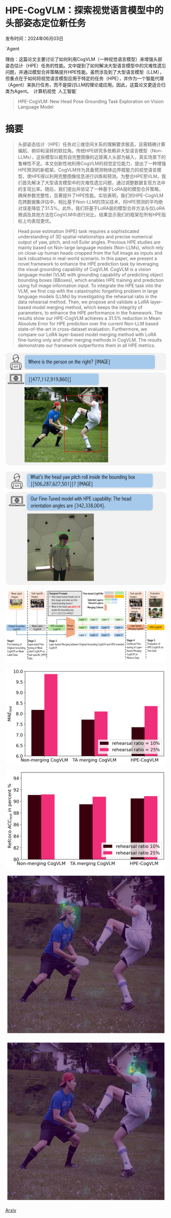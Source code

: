 # HPE-CogVLM：探索视觉语言模型中的头部姿态定位新任务

发布时间：2024年06月03日

`Agent

理由：这篇论文主要讨论了如何利用CogVLM（一种视觉语言模型）来增强头部姿态估计（HPE）任务的性能。文中提到了如何解决大型语言模型中的灾难性遗忘问题，并通过模型合并策略提升HPE性能。虽然涉及到了大型语言模型（LLM），但重点在于如何将视觉语言模型应用于特定的任务（HPE），并作为一个智能代理（Agent）来执行任务，而不是探讨LLM的理论或应用。因此，这篇论文更适合归类为Agent。` `计算机视觉` `人工智能`

> HPE-CogVLM: New Head Pose Grounding Task Exploration on Vision Language Model

# 摘要

> 头部姿态估计（HPE）任务对三维空间关系的理解要求极高，且需精确计算偏航、俯仰和滚转的欧拉角。传统HPE研究多依赖非大型语言模型（Non-LLMs），这些模型以裁剪自完整图像的近距离人头部为输入，真实场景下的鲁棒性不足。本文创新性地利用CogVLM的视觉定位能力，提出了一种增强HPE预测的新框架。CogVLM作为具备预测物体边界框能力的视觉语言模型，使HPE得以利用完整图像信息进行训练和预测。为整合HPE至VLM，我们首先解决了大型语言模型中的灾难性遗忘问题，通过调整数据复现方法中的复现比率。随后，我们提出并验证了一种基于LoRA层的模型合并策略，确保参数完整性，显著提升了HPE性能。实验表明，我们的HPE-CogVLM在跨数据集评估中，相比基于Non-LLM的顶尖技术，将HPE预测的平均绝对误差降低了31.5%。此外，我们将基于LoRA层的模型合并方法与仅LoRA微调及其他方法在CogVLM中进行对比，结果显示我们的框架在所有HPE指标上均表现更优。

> Head pose estimation (HPE) task requires a sophisticated understanding of 3D spatial relationships and precise numerical output of yaw, pitch, and roll Euler angles. Previous HPE studies are mainly based on Non-large language models (Non-LLMs), which rely on close-up human heads cropped from the full image as inputs and lack robustness in real-world scenario. In this paper, we present a novel framework to enhance the HPE prediction task by leveraging the visual grounding capability of CogVLM. CogVLM is a vision language model (VLM) with grounding capability of predicting object bounding boxes (BBoxes), which enables HPE training and prediction using full image information input. To integrate the HPE task into the VLM, we first cop with the catastrophic forgetting problem in large language models (LLMs) by investigating the rehearsal ratio in the data rehearsal method. Then, we propose and validate a LoRA layer-based model merging method, which keeps the integrity of parameters, to enhance the HPE performance in the framework. The results show our HPE-CogVLM achieves a 31.5\% reduction in Mean Absolute Error for HPE prediction over the current Non-LLM based state-of-the-art in cross-dataset evaluation. Furthermore, we compare our LoRA layer-based model merging method with LoRA fine-tuning only and other merging methods in CogVLM. The results demonstrate our framework outperforms them in all HPE metrics.

![HPE-CogVLM：探索视觉语言模型中的头部姿态定位新任务](../../../paper_images/2406.01914/x1.png)

![HPE-CogVLM：探索视觉语言模型中的头部姿态定位新任务](../../../paper_images/2406.01914/x2.png)

![HPE-CogVLM：探索视觉语言模型中的头部姿态定位新任务](../../../paper_images/2406.01914/x3.png)

![HPE-CogVLM：探索视觉语言模型中的头部姿态定位新任务](../../../paper_images/2406.01914/x4.png)

![HPE-CogVLM：探索视觉语言模型中的头部姿态定位新任务](../../../paper_images/2406.01914/x5.png)

![HPE-CogVLM：探索视觉语言模型中的头部姿态定位新任务](../../../paper_images/2406.01914/left_head.png)

![HPE-CogVLM：探索视觉语言模型中的头部姿态定位新任务](../../../paper_images/2406.01914/right_head.png)

[Arxiv](https://arxiv.org/abs/2406.01914)